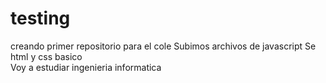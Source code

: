 # testing
creando primer repositorio para el cole
Subimos archivos de javascript
Se html y css basico  
Voy a estudiar ingenieria informatica
